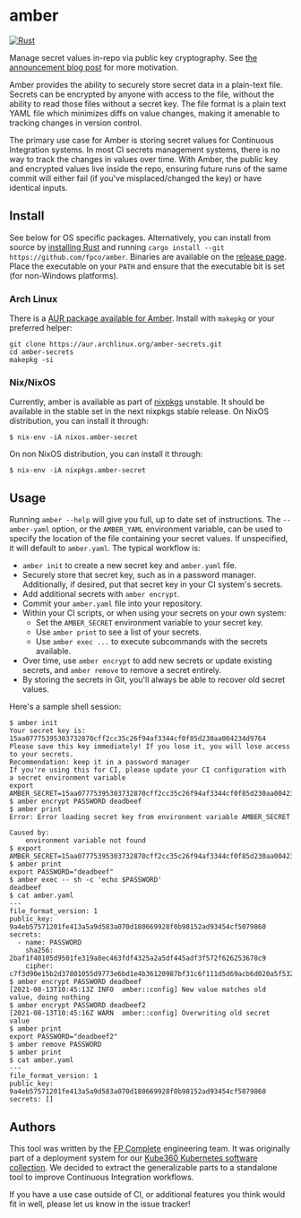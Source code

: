 # amber

[![Rust](https://github.com/fpco/amber/actions/workflows/rust.yml/badge.svg)](https://github.com/fpco/amber/actions/workflows/rust.yml)

Manage secret values in-repo via public key cryptography. See [the announcement blog post](https://www.fpcomplete.com/blog/announcing-amber-ci-secret-tool/) for more motivation.

Amber provides the ability to securely store secret data in a plain-text file. Secrets can be encrypted by anyone with access to the file, without the ability to read those files without a secret key. The file format is a plain text YAML file which minimizes diffs on value changes, making it amenable to tracking changes in version control.

The primary use case for Amber is storing secret values for Continuous Integration systems. In most CI secrets management systems, there is no way to track the changes in values over time. With Amber, the public key and encrypted values live inside the repo, ensuring future runs of the same commit will either fail (if you've misplaced/changed the key) or have identical inputs.

## Install

See below for OS specific packages. Alternatively, you can install from source by [installing Rust](https://www.rust-lang.org/tools/install) and running `cargo install --git https://github.com/fpco/amber`. Binaries are available on the [release page](https://github.com/fpco/amber/releases). Place the executable on your `PATH` and ensure that the executable bit is set (for non-Windows platforms).

### Arch Linux

There is a [AUR package available for Amber](https://aur.archlinux.org/packages/amber-secrets/). Install with `makepkg` or your preferred helper:

```
git clone https://aur.archlinux.org/amber-secrets.git
cd amber-secrets
makepkg -si
```

### Nix/NixOS

Currently, amber is available as part of [nixpkgs](https://search.nixos.org/packages?channel=unstable&show=amber-secret&from=0&size=50&sort=relevance&type=packages&query=amber-secret) unstable. It
should be available in the stable set in the next nixpkgs stable
release. On NixOS distribution, you can install it through:

``` shellsession
$ nix-env -iA nixos.amber-secret
```

On non NixOS distribution, you can install it through:

``` shellsession
$ nix-env -iA nixpkgs.amber-secret
```

## Usage

Running `amber --help` will give you full, up to date set of instructions. The `--amber-yaml` option, or the `AMBER_YAML` environment variable, can be used to specify the location of the file containing your secret values. If unspecified, it will default to `amber.yaml`. The typical workflow is:

* `amber init` to create a new secret key and `amber.yaml` file.
* Securely store that secret key, such as in a password manager. Additionally, if desired, put that secret key in your CI system's secrets.
* Add additional secrets with `amber encrypt`.
* Commit your `amber.yaml` file into your repository.
* Within your CI scripts, or when using your secrets on your own system:
    * Set the `AMBER_SECRET` environment variable to your secret key.
    * Use `amber print` to see a list of your secrets.
    * Use `amber exec ...` to execute subcommands with the secrets available.
* Over time, use `amber encrypt` to add new secrets or update existing secrets, and `amber remove` to remove a secret entirely.
* By storing the secrets in Git, you'll always be able to recover old secret values.

Here's a sample shell session:

```shellsession
$ amber init
Your secret key is: 15aa07775395303732870cff2cc35c26f94af3344cf0f85d230aa004234d9764
Please save this key immediately! If you lose it, you will lose access to your secrets.
Recommendation: keep it in a password manager
If you're using this for CI, please update your CI configuration with a secret environment variable
export AMBER_SECRET=15aa07775395303732870cff2cc35c26f94af3344cf0f85d230aa004234d9764
$ amber encrypt PASSWORD deadbeef
$ amber print
Error: Error loading secret key from environment variable AMBER_SECRET

Caused by:
    environment variable not found
$ export AMBER_SECRET=15aa07775395303732870cff2cc35c26f94af3344cf0f85d230aa004234d9764
$ amber print
export PASSWORD="deadbeef"
$ amber exec -- sh -c 'echo $PASSWORD'
deadbeef
$ cat amber.yaml
---
file_format_version: 1
public_key: 9a4eb57571201fe413a5a9d583a070d180669928f0b98152ad93454cf5079860
secrets:
  - name: PASSWORD
    sha256: 2baf1f40105d9501fe319a8ec463fdf4325a2a5df445adf3f572f626253678c9
    cipher: c7f3d90e15b2d37801055d9773e6bd1e4b36120987bf31c6f111d5d69acb6d020a5f532ea035c272465f2a6e43c55fb009bf03a5c7a93581
$ amber encrypt PASSWORD deadbeef
[2021-08-13T10:45:13Z INFO  amber::config] New value matches old value, doing nothing
$ amber encrypt PASSWORD deadbeef2
[2021-08-13T10:45:16Z WARN  amber::config] Overwriting old secret value
$ amber print
export PASSWORD="deadbeef2"
$ amber remove PASSWORD
$ amber print
$ cat amber.yaml
---
file_format_version: 1
public_key: 9a4eb57571201fe413a5a9d583a070d180669928f0b98152ad93454cf5079860
secrets: []
```

## Authors

This tool was written by the [FP Complete](https://www.fpcomplete.com/) engineering team. It was originally part of a deployment system for our [Kube360 Kubernetes software collection](https://www.fpcomplete.com/products/kube360/). We decided to extract the generalizable parts to a standalone tool to improve Continuous Integration workflows.

If you have a use case outside of CI, or additional features you think would fit in well, please let us know in the issue tracker!
